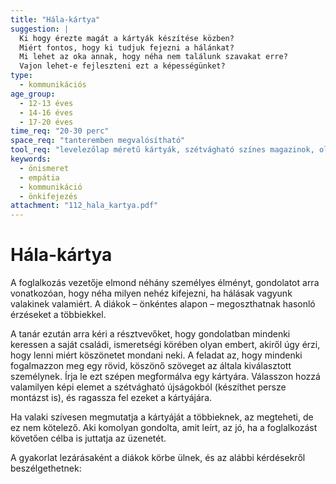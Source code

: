 ```yaml
---
title: "Hála-kártya"
suggestion: | 
  Ki hogy érezte magát a kártyák készítése közben?
  Miért fontos, hogy ki tudjuk fejezni a hálánkat?
  Mi lehet az oka annak, hogy néha nem találunk szavakat erre? 
  Vajon lehet-e fejleszteni ezt a képességünket?
type:
  - kommunikációs
age_group:
  - 12-13 éves
  - 14-16 éves
  - 17-20 éves
time_req: "20-30 perc"
space_req: "tanteremben megvalósítható"
tool_req: "levelezőlap méretű kártyák, szétvágható színes magazinok, ollók, stift ragasztók, írószerek, színes ceruzák, filctollak"
keywords: 
  - önismeret
  - empátia
  - kommunikáció
  - önkifejezés
attachment: "112_hala_kartya.pdf"
---
```


# Hála-kártya

A foglalkozás vezetője elmond néhány személyes élményt, gondolatot arra vonatkozóan, hogy néha milyen nehéz kifejezni, ha hálásak vagyunk valakinek valamiért. A diákok – önkéntes alapon – megoszthatnak hasonló érzéseket a többiekkel.

A tanár ezután arra kéri a résztvevőket, hogy gondolatban mindenki keressen a saját családi, ismeretségi körében olyan embert, akiről úgy érzi, hogy lenni miért köszönetet mondani neki. A feladat az, hogy mindenki fogalmazzon meg egy rövid, köszönő szöveget az általa kiválasztott személynek. Írja le ezt szépen megformálva egy kártyára. Válasszon hozzá valamilyen képi elemet a szétvágható újságokból (készíthet persze montázst is), és ragassza fel ezeket a kártyájára.

Ha valaki szívesen megmutatja a kártyáját a többieknek, az megteheti, de ez nem kötelező. Aki komolyan gondolta, amit leírt, az jó, ha a foglalkozást követően célba is juttatja az üzenetét.

A gyakorlat lezárásaként a diákok körbe ülnek, és az alábbi kérdésekről beszélgethetnek:
  
  
